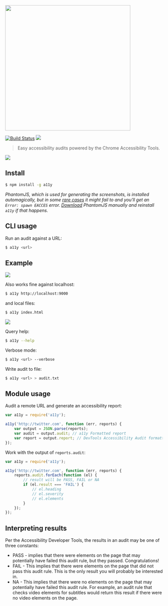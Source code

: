 <img width="400px" src="https://cloud.githubusercontent.com/assets/110953/4694241/3ddba98e-57c1-11e4-852a-dc0940345a89.png"/>

[![Build Status](http://img.shields.io/travis/addyosmani/a11y/master.svg?style=flat)](https://travis-ci.org/addyosmani/a11y?style=flat) ![](http://img.shields.io/badge/unicorn-approved-ff69b4.svg?style=flat)

> Easy accessibility audits powered by the Chrome Accessibility Tools.

![](http://i.imgur.com/W3cfB0R.png)


## Install

```sh
$ npm install -g a11y
```

*PhantomJS, which is used for generating the screenshots, is installed automagically, but in some [rare cases](https://github.com/Obvious/phantomjs/issues/102) it might fail to and you'll get an `Error: spawn EACCES` error. [Download](http://phantomjs.org/download.html) PhantomJS manually and reinstall `a11y` if that happens.*


## CLI usage

Run an audit against a URL:

```sh
$ a11y <url>
```

## Example

![](http://i.imgur.com/52cHKKE.png)

Also works fine against localhost:

```sh
$ a11y http://localhost:9000
```

and local files:

```sh
$ a11y index.html
```

![](http://i.imgur.com/1m3pi78.png)

Query help:

```sh
$ a11y --help
```

Verbose mode:

```sh
$ a11y <url> --verbose
```

Write audit to file:

```sh
$ a11y <url> > audit.txt
```

## Module usage

Audit a remote URL and generate an accessibility report:

```js
var a11y = require('a11y');

a11y('http://twitter.com', function (err, reports) {
    var output = JSON.parse(reports);
    var audit = output.audit; // a11y Formatted report
    var report = output.report; // DevTools Accessibility Audit formatted report
});
```

Work with the output of `reports.audit`:

```js
var a11y = require('a11y');

a11y('http://twitter.com', function (err, reports) {
    reports.audit.forEach(function (el) {
        // result will be PASS, FAIL or NA
        if (el.result === 'FAIL') {
            // el.heading
            // el.severity
            // el.elements
        }
    });
});
```

## Interpreting results

Per the Accessibility Developer Tools, the results in an audit may be one of three
constants:

* PASS - implies that there were elements on the page that may potentially have failed this audit rule, but they passed. Congratulations!
* FAIL - This implies that there were elements on the page that did not pass this audit rule. This is the only result you will probably be interested in.
* NA - This implies that there were no elements on the page that may potentially have failed this audit rule. For example, an audit rule that checks video elements for subtitles would return this result if there were no video elements on the page.
